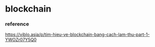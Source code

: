 # blockchain


### reference
https://viblo.asia/p/tim-hieu-ve-blockchain-bang-cach-lam-thu-part-1-YWOZr07Y5Q0


